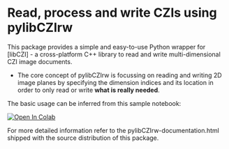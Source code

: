 # Read, process and write CZIs using pylibCZIrw

This package provides a simple and easy-to-use Python wrapper for [libCZI] - a cross-platform C++ library to read and write multi-dimensional CZI image documents.

- The core concept of pylibCZIrw is focussing on reading and writing 2D image planes by specifying the dimension indices and its location in order to only read or write **what is really needed**.

The basic usage can be inferred from this sample notebook:&nbsp;

[![Open In Colab](https://colab.research.google.com/assets/colab-badge.svg)](https://colab.research.google.com/github/zeiss-microscopy/OAD/blob/update_pylibczirw_4_1_0_notebook/jupyter_notebooks/pylibCZIrw/pylibCZIrw_4_1_0.ipynb)  

For more detailed information refer to the pylibCZIrw-documentation.html shipped with the source distribution of this package.